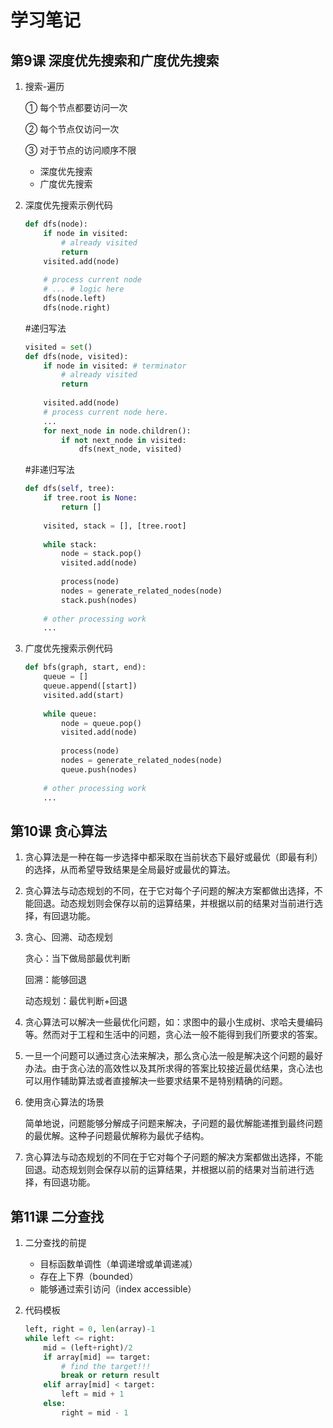 # 学习笔记

## 第9课 深度优先搜索和广度优先搜索

1. 搜索-遍历

   ① 每个节点都要访问一次

   ② 每个节点仅访问一次

   ③ 对于节点的访问顺序不限

   	- 深度优先搜索
   	- 广度优先搜索

2. 深度优先搜索示例代码

   ```python
   def dfs(node):
       if node in visited:
           # already visited
           return
       visited.add(node)
       
       # process current node
       # ... # logic here
       dfs(node.left)
       dfs(node.right)
   ```

   

   #递归写法

   ```python
   visited = set()
   def dfs(node, visited):
       if node in visited: # terminator
           # already visited
           return
       
       visited.add(node)
       # process current node here.
       ...
       for next_node in node.children():
           if not next_node in visited:
               dfs(next_node, visited)
   ```

   

   #非递归写法

   ```python
   def dfs(self, tree):
       if tree.root is None:
           return []
       
       visited, stack = [], [tree.root]
       
       while stack:
           node = stack.pop()
           visited.add(node)
           
           process(node)
           nodes = generate_related_nodes(node)
           stack.push(nodes)
           
       # other processing work
       ...
   ```

   

3. 广度优先搜索示例代码

   ```python
   def bfs(graph, start, end):
       queue = []
       queue.append([start])
       visited.add(start)
       
       while queue:
           node = queue.pop()
           visited.add(node)
           
           process(node)
           nodes = generate_related_nodes(node)
           queue.push(nodes)
           
       # other processing work
       ...
   ```



## 第10课 贪心算法

1. 贪心算法是一种在每一步选择中都采取在当前状态下最好或最优（即最有利）的选择，从而希望导致结果是全局最好或最优的算法。

2. 贪心算法与动态规划的不同，在于它对每个子问题的解决方案都做出选择，不能回退。动态规划则会保存以前的运算结果，并根据以前的结果对当前进行选择，有回退功能。

3. 贪心、回溯、动态规划

   贪心：当下做局部最优判断

   回溯：能够回退

   动态规划：最优判断+回退

4. 贪心算法可以解决一些最优化问题，如：求图中的最小生成树、求哈夫曼编码等。然而对于工程和生活中的问题，贪心法一般不能得到我们所要求的答案。

5. 一旦一个问题可以通过贪心法来解决，那么贪心法一般是解决这个问题的最好办法。由于贪心法的高效性以及其所求得的答案比较接近最优结果，贪心法也可以用作辅助算法或者直接解决一些要求结果不是特别精确的问题。

6. 使用贪心算法的场景

   简单地说，问题能够分解成子问题来解决，子问题的最优解能递推到最终问题的最优解。这种子问题最优解称为最优子结构。

7. 贪心算法与动态规划的不同在于它对每个子问题的解决方案都做出选择，不能回退。动态规划则会保存以前的运算结果，并根据以前的结果对当前进行选择，有回退功能。



## 第11课 二分查找

1. 二分查找的前提

   - 目标函数单调性（单调递增或单调递减）
   - 存在上下界（bounded）
   - 能够通过索引访问（index accessible）

2. 代码模板

   ```python
   left, right = 0, len(array)-1
   while left <= right:
       mid = (left+right)/2
       if array[mid] == target:
           # find the target!!!
           break or return result
       elif array[mid] < target:
           left = mid + 1
       else:
           right = mid - 1
   ```

   